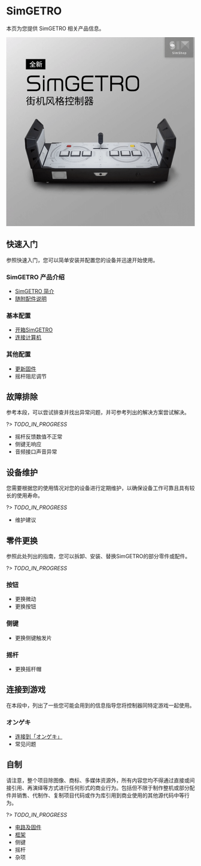 # SimGETRO

本页为您提供 SimGETRO 相关产品信息。

![SimGETRO图像](./imgs/simgetro-img0.png ':size=512')

## 快速入门

参照快速入门，您可以简单安装并配置您的设备并迅速开始使用。

### SimGETRO 产品介绍

- [SimGETRO 简介](simgetro/manual/intro-simgetro/)
- [随附配件说明](simgetro/manual/accessories-simgetro/)

### 基本配置

- [开箱SimGETRO](simgetro/manual/unbox-simgetro/)
- [连接计算机](simgetro/configs/connect-to-pc/)

### 其他配置

- [更新固件](simgetro/configs/update-firmware/)
- 摇杆阻尼调节

## 故障排除

参考本段，可以尝试排查并找出异常问题，并可参考列出的解决方案尝试解决。

?> _TODO_IN_PROGRESS_

- 摇杆反馈数值不正常
- 侧键无响应
- 音频接口声音异常

## 设备维护

您需要根据您的使用情况对您的设备进行定期维护，以确保设备工作可靠且具有较长的使用寿命。

?> _TODO_IN_PROGRESS_

- 维护建议

## 零件更换

参照此处列出的指南，您可以拆卸、安装、替换SimGETRO的部分零件或配件。

?> _TODO_IN_PROGRESS_

### 按钮

- 更换微动
- 更换按钮

### 侧键

- 更换侧键触发片

### 摇杆

- 更换摇杆帽

## 连接到游戏

在本段中，列出了一些您可能会用到的信息指导您将控制器同特定游戏一起使用。

### オンゲキ

- [连接到「オンゲキ」](simgetro/configs/game-ongeki/)
- 常见问题

## 自制

请注意，整个项目除图像、商标、多媒体资源外，所有内容您均不得通过直接或间接引用、再演绎等方式进行任何形式的商业行为。包括但不限于制作整机或部分配件并销售、代制作、复制项目代码或作为库引用到商业使用的其他源代码中等行为。

?> _TODO_IN_PROGRESS_

- [电路及固件](simgetro/diy/core_and_firmware/)
- [框架](simgetro/diy/frame/)
- 侧键
- 摇杆
- 杂项